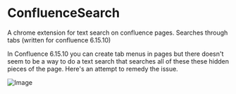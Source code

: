 # ConfluenceSearch
A chrome extension for text search on confluence pages. Searches through tabs (written for confluence 6.15.10)

In Confluence 6.15.10 you can create tab menus in pages but there doesn't seem to be a way to do a text search that searches all of these these hidden pieces of the page. Here's an attempt to remedy the issue.

![Image](https://i.imgur.com/BVhUewK.png)

